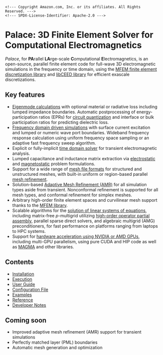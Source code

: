 ```@raw html
<!--- Copyright Amazon.com, Inc. or its affiliates. All Rights Reserved. --->
<!--- SPDX-License-Identifier: Apache-2.0 --->
```

# Palace: 3D Finite Element Solver for Computational Electromagnetics

*Palace*, for **PA**rallel **LA**rge-scale **C**omputational **E**lectromagnetics, is an
open-source, parallel finite element code for full-wave 3D electromagnetic simulations in
the frequency or time domain, using the
[MFEM finite element discretization library](http://mfem.org) and
[libCEED library](https://github.com/CEED/libCEED) for efficient exascale discretizations.

## Key features

  - [Eigenmode calculations](guide/problem.md#Eigenmode-problems) with optional material or
    radiative loss including lumped impedance boundaries. Automatic postprocessing of
    energy-participation ratios (EPRs) for
    [circuit quantization](https://www.nature.com/articles/s41534-021-00461-8) and interface
    or bulk participation ratios for predicting dielectric loss.
  - [Frequency domain driven simulations](guide/problem.md#Driven-problems-in-the-frequency-domain)
    with surface current excitation and lumped or numeric wave port boundaries. Wideband
    frequency response calculation using uniform frequency space sampling or an adaptive
    fast frequency sweep algorithm.
  - Explicit or fully-implicit
    [time domain solver](guide/problem.md#Driven-problems-in-the-time-domain) for transient
    electromagnetic analysis.
  - Lumped capacitance and inductance matrix extraction via
    [electrostatic](guide/problem.md#Electrostatic-problems) and
    [magnetostatic](guide/problem.md#Magnetostatic-problems) problem formulations.
  - Support for a wide range of [mesh file formats](guide/model.md#Supported-mesh-formats)
    for structured and unstructured meshes, with built-in uniform or region-based parallel
    [mesh refinement](guide/model.md#Mesh-refinement).
  - Solution-based [Adaptive Mesh Refinement (AMR)](guide/model.md#Mesh-refinement) for all
    simulation types aside from transient. Nonconformal refinement is supported for all mesh
    types, and conformal refinement for simplex meshes.
  - Arbitrary high-order finite element spaces and curvilinear mesh support thanks to
    the [MFEM library](https://mfem.org/features/).
  - Scalable algorithms for the
    [solution of linear systems of equations](config/solver.md#solver%5B%22Linear%22%5D),
    including matrix-free $p$-multigrid utilizing
    [high-order operator partial assembly](https://mfem.org/performance/), parallel sparse
    direct solvers, and algebraic multigrid (AMG) preconditioners, for fast performance on
    platforms ranging from laptops to HPC systems.
  - Support for
    [hardware acceleration using NVIDIA or AMD GPUs](https://libceed.org/en/latest/intro/),
    including multi-GPU parallelism, using pure CUDA and HIP code as well as
    [MAGMA](https://icl.utk.edu/magma/) and other libraries.

## Contents

  - [Installation](install.md)
  - [Execution](run.md)
  - [User Guide](guide/guide.md)
  - [Configuration File](config/config.md)
  - [Examples](examples/examples.md)
  - [Reference](reference.md)
  - [Developer Notes](developer/notes.md)

## Coming soon

  - Improved adaptive mesh refinement (AMR) support for transient simulations
  - Perfectly matched layer (PML) boundaries
  - Automatic mesh generation and optimization
